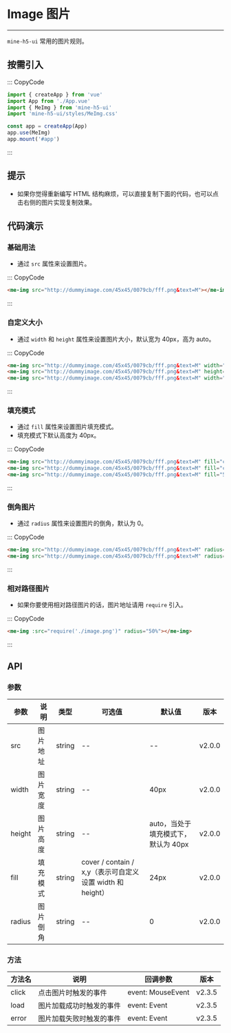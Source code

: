# Image 图片

---

`mine-h5-ui` 常用的图片规则。

## 按需引入

::: CopyCode

```js
import { createApp } from 'vue'
import App from './App.vue'
import { MeImg } from 'mine-h5-ui'
import 'mine-h5-ui/styles/MeImg.css'

const app = createApp(App)
app.use(MeImg)
app.mount('#app')
```

:::

## 提示

- 如果你觉得重新编写 HTML 结构麻烦，可以直接复制下面的代码，也可以点击右侧的图片实现复制效果。

## 代码演示

### 基础用法

- 通过 `src` 属性来设置图片。

::: CopyCode

```html
<me-img src="http://dummyimage.com/45x45/0079cb/fff.png&text=M"></me-img>
```

:::

### 自定义大小

- 通过 `width` 和 `height` 属性来设置图片大小，默认宽为 40px，高为 auto。

::: CopyCode

```html
<me-img src="http://dummyimage.com/45x45/0079cb/fff.png&text=M" width="45px"></me-img>
<me-img src="http://dummyimage.com/45x45/0079cb/fff.png&text=M" height="45px"></me-img>
<me-img src="http://dummyimage.com/45x45/0079cb/fff.png&text=M" width="45px" height="45px"></me-img>
```

:::

### 填充模式

- 通过 `fill` 属性来设置图片填充模式。
- 填充模式下默认高度为 40px。

::: CopyCode

```html
<me-img src="http://dummyimage.com/45x45/0079cb/fff.png&text=M" fill="cover"></me-img>
<me-img src="http://dummyimage.com/45x45/0079cb/fff.png&text=M" fill="contain"></me-img>
<me-img src="http://dummyimage.com/45x45/0079cb/fff.png&text=M" fill="50% auto"></me-img>
```

:::

### 倒角图片

- 通过 `radius` 属性来设置图片的倒角，默认为 0。

::: CopyCode

```html
<me-img src="http://dummyimage.com/45x45/0079cb/fff.png&text=M" radius="50%"></me-img>
<me-img src="http://dummyimage.com/45x45/0079cb/fff.png&text=M" radius="6px"></me-img>
```

:::

### 相对路径图片

- 如果你要使用相对路径图片的话，图片地址请用 `require` 引入。

::: CopyCode

```html
<me-img :src="require('./image.png')" radius="50%"></me-img>
```

:::

## API

### 参数

| 参数   | 说明     | 类型   | 可选值                                                    | 默认值                              | 版本   |
| ------ | -------- | ------ | --------------------------------------------------------- | ----------------------------------- | ------ |
| src    | 图片地址 | string | --                                                        | --                                  | v2.0.0 |
| width  | 图片宽度 | string | --                                                        | 40px                                | v2.0.0 |
| height | 图片高度 | string | --                                                        | auto，当处于填充模式下，默认为 40px | v2.0.0 |
| fill   | 填充模式 | string | cover / contain / x,y（表示可自定义设置 width 和 height） | 24px                                | v2.0.0 |
| radius | 图片倒角 | string | --                                                        | 0                                   | v2.0.0 |

### 方法

| 方法名 | 说明                     | 回调参数          | 版本   |
| ------ | ------------------------ | ----------------- | ------ |
| click  | 点击图片时触发的事件     | event: MouseEvent | v2.3.5 |
| load   | 图片加载成功时触发的事件 | event: Event      | v2.3.5 |
| error  | 图片加载失败时触发的事件 | event: Event      | v2.3.5 |
